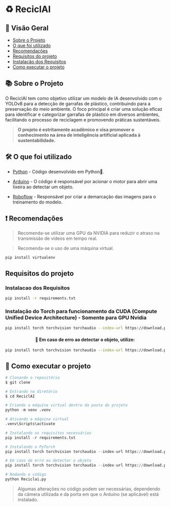 # ♻ ReciclAI 

## 📖 Visão Geral
- [Sobre o Projeto](#-sobre-o-projeto)
- [O que foi utilizado](#-o-que-foi-utilizado)
- [Recomendações](#-recomendações)
- [Requisitos do projeto](#Requisitos-do-projeto)
- [Instalação dos Requisitos](#-instalacao-dos-requisitos)
- [Como executar o projeto](#-como-executar-o-projeto)


## 📚 Sobre o Projeto

O ReciclAI tem como objetivo utilizar um modelo de IA desenvolvido com o YOLOv8 para a detecção de garrafas de plástico, contribuindo para a preservação do meio ambiente. O foco principal é criar uma solução eficaz para identificar e categorizar garrafas de plástico em diversos ambientes, facilitando o processo de reciclagem e promovendo práticas sustentáveis.
> **O projeto é estritamente acadêmico e visa promover o conhecimento na área de inteligência artificial aplicada à sustentabilidade.**


## 🛠 O que foi utilizado
- [Python](https://www.python.org/downloads/) - Código desenvolvido em Python🐍.

- [Arduino](https://www.arduino.cc/en/software) - O código é responsável por acionar o motor para abrir uma lixeira ao detectar um objeto.

- [Roboflow](https://roboflow.com) - Responsável por criar a demarcação das imagens para o treinamento do modelo.

## ❗ Recomendações 

>Recomenda-se utilizar uma GPU da NVIDIA para reduzir o atraso na transmissão de vídeos em tempo real.

> Recomenda-se o uso de uma máquina virtual.

```bash
pip install virtualenv
```


## Requisitos do projeto


### Instalacao dos Requisitos

```bash
pip install -r requirements.txt
```


### Instalação do Torch para funcionamento da CUDA (Compute Unified Device Architecture) - **Somente para GPU Nvidia**

```bash
pip install torch torchvision torchaudio --index-url https://download.pytorch.org/whl/cu121
```

<h4 align="center"> 
	🚨 Em caso de erro ao detectar o objeto, utilize:
</h4>

```bash
pip install torch torchvision torchaudio --index-url https://download.pytorch.org/whl/cu118
```

## 🚀 Como executar o projeto

```bash
# Clonando o repositório
$ git clone 

# Entrando no diretório  
$ cd ReciclAI
```

```python
# Criando a máquina virtual dentro da pasta do projeto
python -m venv .venv 

# Ativando a máquina virtual
.venv\Scripts\activate

# Instalando os requisitos necessários 
pip install -r requirements.txt

# Instalando o PyTorch
pip install torch torchvision torchaudio --index-url https://download.pytorch.org/whl/cu121

# Em caso de erro ao detectar o objeto
pip install torch torchvision torchaudio --index-url https://download.pytorch.org/whl/cu118
```
```python
# Rodando o código 
python Reciclai.py
```

> Algumas alterações no código podem ser necessárias, dependendo da câmera utilizada e da porta em que o Arduino (se aplicável) está instalado.
